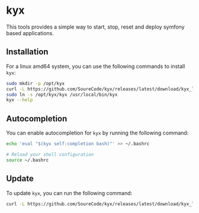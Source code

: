 
# kyx

This tools provides a simple way to start, stop, reset and deploy symfony based applications.

## Installation

For a linux amd64 system, you can use the following commands to install `kyx`:

```bash
sudo mkdir -p /opt/kyx
curl -L https://github.com/SoureCode/kyx/releases/latest/download/kyx_linux_amd64.tar.gz | sudo tar xz --no-same-owner -C /opt/kyx
sudo ln -s /opt/kyx/kyx /usr/local/bin/kyx
kyx --help
```

## Autocompletion

You can enable autocompletion for `kyx` by running the following command:

```bash
echo 'eval "$(kyx self:completion bash)"' >> ~/.bashrc

# Reload your shell configuration
source ~/.bashrc
```

## Update

To update `kyx`, you can run the following command:

```bash
curl -L https://github.com/SoureCode/kyx/releases/latest/download/kyx_linux_amd64.tar.gz | sudo tar xz --no-same-owner -C /opt/kyx
```
